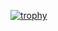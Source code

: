 <!--
![Visitors](https://visitor-badge.laobi.icu/badge?page_id=eduardosantoshf.eduardosantoshf)
-->

[![trophy](https://github-profile-trophy.vercel.app/?username=eduardosantoshf&theme=dracula&margin-w=10)](https://github.com/ryo-ma/github-profile-trophy)


<!--
<div>
  <img height="170" align="left" src="https://github-readme-stats.vercel.app/api?username=eduardosantoshf&count_private=true&include_all_commits=true&theme=dracula&show_icons=true" />
  <img src="https://github-readme-stats.vercel.app/api/top-langs/?username=eduardosantoshf&layout=compact&hide=html,c%23&theme=dracula" />
</div>
-->

<!--
[![GitHub eduardosantoshf](https://img.shields.io/github/followers/eduardosantoshf?label=follow&style=social)](https://github.com/eduardosantoshf)
-->

<!--
![Top Langs](https://github-readme-stats.vercel.app/api/top-langs/?username=eduardosantoshf&show_icons=true)
-->
